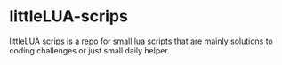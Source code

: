 # littleLUA-scrips
littleLUA scrips is a repo for small lua scripts that are mainly solutions to coding challenges or just small daily helper.
